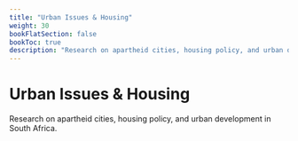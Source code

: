 ```yaml
---
title: "Urban Issues & Housing"
weight: 30
bookFlatSection: false
bookToc: true
description: "Research on apartheid cities, housing policy, and urban development in South Africa."
---
```


# Urban Issues & Housing

Research on apartheid cities, housing policy, and urban development in South Africa.
